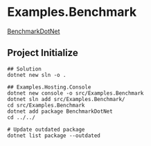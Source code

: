 # Examples.Benchmark

[BenchmarkDotNet](https://github.com/dotnet/BenchmarkDotNet)

## Project Initialize

```shell
## Solution
dotnet new sln -o .

## Examples.Hosting.Console
dotnet new console -o src/Examples.Benchmark
dotnet sln add src/Examples.Benchmark/
cd src/Examples.Benchmark
dotnet add package BenchmarkDotNet
cd ../../

# Update outdated package
dotnet list package --outdated
```

